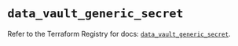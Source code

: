 # `data_vault_generic_secret`

Refer to the Terraform Registry for docs: [`data_vault_generic_secret`](https://registry.terraform.io/providers/hashicorp/vault/4.0.0/docs/data-sources/generic_secret).
